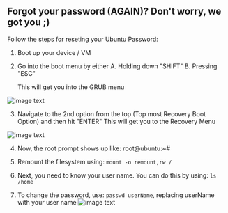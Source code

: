 Forgot your password (AGAIN)? Don't worry, we got you ;)
---
Follow the steps for reseting your Ubuntu Password:

1. Boot up your device / VM

2. Go into the boot menu by either
    A. Holding down "SHIFT"
    B. Pressing "ESC"

    This will get you into the GRUB menu
    
![image text](https://i.stack.imgur.com/MQv6f.png)

3. Navigate to the 2nd option from the top (Top most Recovery Boot Option) and then hit "ENTER"
    This will get you to the Recovery Menu

![image text](https://i.stack.imgur.com/RRKur.png)

4. Now, the root prompt shows up like: root@ubuntu:~#

5. Remount the filesystem using: ``` mount -o remount,rw / ```

6. Next, you need to know your user name. You can do this by using: ``` ls /home ```

7. To change the password, use: ``` passwd userName ```, replacing userName with your user name
![image text](https://cdn.sstatic.net/Sites/askubuntu/img/site-background-image.png?v=29bccd27864c)
